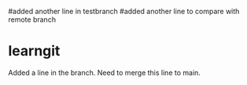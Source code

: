 #added another line in testbranch
#added another line to compare with remote branch
# learngit

Added a line in the branch. Need to merge this line to main.
